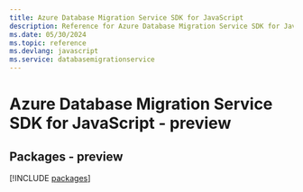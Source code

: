 ```yaml
---
title: Azure Database Migration Service SDK for JavaScript
description: Reference for Azure Database Migration Service SDK for JavaScript
ms.date: 05/30/2024
ms.topic: reference
ms.devlang: javascript
ms.service: databasemigrationservice
---
```

# Azure Database Migration Service SDK for JavaScript - preview
## Packages - preview
[!INCLUDE [packages](database-migration-service-index.md)]